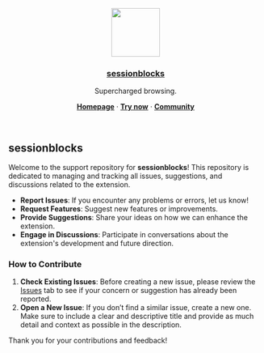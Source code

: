 <p align="center">
  <a href="https://www.sessionblocks.com">
    <img src="https://www.sessionblocks.com/logo-outline.png" height="96">
    <h3 align="center">sessionblocks</h3>
  </a>
</p>

<p align="center">
  Supercharged browsing.
</p>

<p align="center">
  <a href="https://sessionblocks.com"><strong>Homepage</strong></a> ·
  <a href="https://chromewebstore.google.com/detail/sessionblocks/dhjajceeimgidjaafdegjnaangghgpjo"><strong>Try now</strong></a> ·
  <a href="https://github.com/sessionblocks/extension/discussions"><strong>Community</strong></a>
</p>
<br/>

## sessionblocks

Welcome to the support repository for **sessionblocks**! This repository is dedicated to managing and tracking all issues, suggestions, and discussions related to the extension.

- **Report Issues**: If you encounter any problems or errors, let us know!
- **Request Features**: Suggest new features or improvements.
- **Provide Suggestions**: Share your ideas on how we can enhance the extension.
- **Engage in Discussions**: Participate in conversations about the extension's development and future direction.

### How to Contribute

1. **Check Existing Issues**: Before creating a new issue, please review the [Issues](https://github.com/sessionblocks/extension/issues) tab to see if your concern or suggestion has already been reported.
2. **Open a New Issue**: If you don’t find a similar issue, create a new one. Make sure to include a clear and descriptive title and provide as much detail and context as possible in the description.

Thank you for your contributions and feedback!
